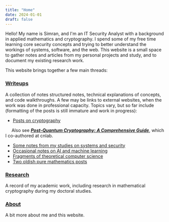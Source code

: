 ```yaml
---
title: "Home"
date: 2024-01-01
draft: false
---
```


Hello! My name is Simran, and I'm an IT Security Analyst with a background in applied mathematics and cryptography. I spend some of my free time learning core security concepts and trying to better understand the workings of systems, software, and the web. This website is a small space to gather notes and articles from my personal projects and study, and to document my existing research work. 

This website brings together a few main threads:

### [Writeups](/writeups/)
A collection of notes structured notes, technical explanations of concepts, and code walkthroughs. A few may be links to external websites, when the work was done in professional capacity. Topics vary, but so far include (formatting of the posts is still immature and work in progress): 

- [Posts on cryptography](/writeups/#cryptography)
 
&nbsp;&nbsp;&nbsp;&nbsp; Also see ***[Post-Quantum Cryptography: A Comprehensive Guide](https://www.cnlab.ch/fileadmin/documents/Publikationen/2025/Post-Quantum_Cryptography_-__A_Comprehensive_Guide.pdf)***, which I co-authored at cnlab.
- [Some notes from my studies on systems and security](/writeups/#systems-applications-security)  
- [Occasional notes on AI and machine learning](/writeups/#ai-and-machine-learning)  
- [Fragments of theoretical computer science](/writeups/#theoretical-computer-science)  
- [Two oldish pure mathematics posts](/writeups/#mathematics)  

### [Research](/research/)

A record of my academic work, including research in mathematical cryptography during my doctoral studies.


### [About](/about/)

A bit more about me and this website.
